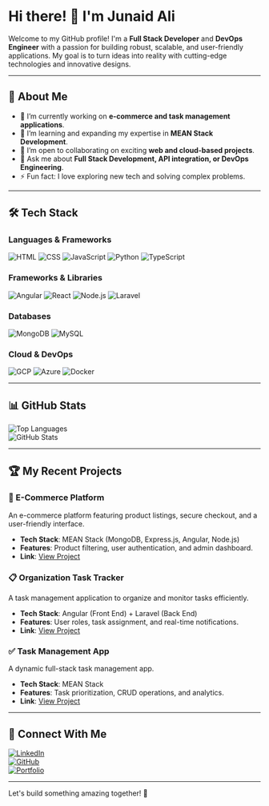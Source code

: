# Hi there! 👋 I'm Junaid Ali  

Welcome to my GitHub profile! I'm a **Full Stack Developer** and **DevOps Engineer** with a passion for building robust, scalable, and user-friendly applications. My goal is to turn ideas into reality with cutting-edge technologies and innovative designs.  

---

## 🚀 About Me  
- 🔭 I’m currently working on **e-commerce and task management applications**.  
- 🌱 I’m learning and expanding my expertise in **MEAN Stack Development**.  
- 👯 I’m open to collaborating on exciting **web and cloud-based projects**.  
- 💬 Ask me about **Full Stack Development, API integration, or DevOps Engineering**.  
- ⚡ Fun fact: I love exploring new tech and solving complex problems.  

---

## 🛠️ Tech Stack  

### **Languages & Frameworks**
![HTML](https://img.shields.io/badge/HTML-E34F26?style=for-the-badge&logo=html5&logoColor=white)
![CSS](https://img.shields.io/badge/CSS-1572B6?style=for-the-badge&logo=css3&logoColor=white)
![JavaScript](https://img.shields.io/badge/JavaScript-F7DF1E?style=for-the-badge&logo=javascript&logoColor=black)
![Python](https://img.shields.io/badge/Python-3776AB?style=for-the-badge&logo=python&logoColor=white)
![TypeScript](https://img.shields.io/badge/TypeScript-007ACC?style=for-the-badge&logo=typescript&logoColor=white)

### **Frameworks & Libraries**
![Angular](https://img.shields.io/badge/Angular-DD0031?style=for-the-badge&logo=angular&logoColor=white)
![React](https://img.shields.io/badge/React-61DAFB?style=for-the-badge&logo=react&logoColor=black)
![Node.js](https://img.shields.io/badge/Node.js-339933?style=for-the-badge&logo=nodedotjs&logoColor=white)
![Laravel](https://img.shields.io/badge/Laravel-FF2D20?style=for-the-badge&logo=laravel&logoColor=white)

### **Databases**
![MongoDB](https://img.shields.io/badge/MongoDB-47A248?style=for-the-badge&logo=mongodb&logoColor=white)
![MySQL](https://img.shields.io/badge/MySQL-4479A1?style=for-the-badge&logo=mysql&logoColor=white)

### **Cloud & DevOps**
![GCP](https://img.shields.io/badge/Google%20Cloud-4285F4?style=for-the-badge&logo=google-cloud&logoColor=white)
![Azure](https://img.shields.io/badge/Microsoft%20Azure-0078D4?style=for-the-badge&logo=microsoft-azure&logoColor=white)
![Docker](https://img.shields.io/badge/Docker-2496ED?style=for-the-badge&logo=docker&logoColor=white)

---

## 📊 GitHub Stats  
![Top Languages](https://github-readme-stats.vercel.app/api/top-langs/?username=junaidali&layout=compact&theme=radical)  
![GitHub Stats](https://github-readme-stats.vercel.app/api?username=junaidali&show_icons=true&theme=radical)

---

## 🏆 My Recent Projects  

### **🛒 E-Commerce Platform**  
An e-commerce platform featuring product listings, secure checkout, and a user-friendly interface.  
- **Tech Stack**: MEAN Stack (MongoDB, Express.js, Angular, Node.js)  
- **Features**: Product filtering, user authentication, and admin dashboard.  
- **Link**: [View Project](#)  

### **📋 Organization Task Tracker**  
A task management application to organize and monitor tasks efficiently.  
- **Tech Stack**: Angular (Front End) + Laravel (Back End)  
- **Features**: User roles, task assignment, and real-time notifications.  
- **Link**: [View Project](#)  

### **✅ Task Management App**  
A dynamic full-stack task management app.  
- **Tech Stack**: MEAN Stack  
- **Features**: Task prioritization, CRUD operations, and analytics.  
- **Link**: [View Project](#)  

---

## 💼 Connect With Me  
[![LinkedIn](https://img.shields.io/badge/LinkedIn-0A66C2?style=for-the-badge&logo=linkedin&logoColor=white)](https://www.linkedin.com/in/junaidali)  
[![GitHub](https://img.shields.io/badge/GitHub-181717?style=for-the-badge&logo=github&logoColor=white)](https://github.com/junaidali)  
[![Portfolio](https://img.shields.io/badge/Portfolio-000000?style=for-the-badge&logo=About.me&logoColor=white)](https://junaidali-portfolio.com)  

---

Let's build something amazing together! 🚀
